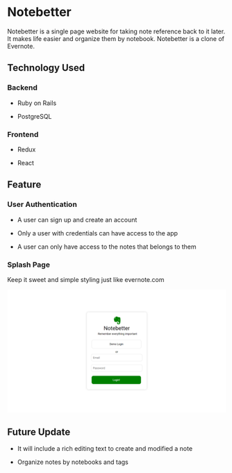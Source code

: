 # Notebetter

Notebetter is a single page website for taking note reference back to it later. It makes life easier and organize them by notebook. Notebetter is a clone of Evernote.

## Technology Used

### Backend

* Ruby on Rails

* PostgreSQL

### Frontend

* Redux

* React 


## Feature 

### User Authentication

* A user can sign up and create an account 

* Only a user with credentials can have access to the app

* A user can only have access to the notes that belongs to them


### Splash Page

Keep it sweet and simple styling just like evernote.com

<img width='' height='' src='https://github.com/soura934/notebetter/blob/main/app/assets/images/authPage.png' >

## Future Update

* It will include a rich editing text to create and modified a note
 
* Organize notes by notebooks and tags

